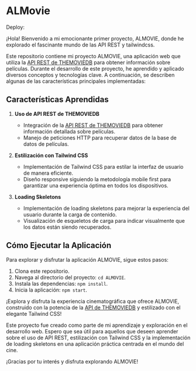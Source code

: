 # ALMovie

Deploy: 

¡Hola! Bienvenido a mi emocionante primer proyecto, ALMOVIE, donde he explorado el fascinante mundo de las API REST y tailwindcss.

Este repositorio contiene mi proyecto ALMOVIE, una aplicación web que utiliza la [API REST de THEMOVIEDB](https://www.themoviedb.org/) para obtener información sobre películas. Durante el desarrollo de este proyecto, he aprendido y aplicado diversos conceptos y tecnologías clave. A continuación, se describen algunas de las características principales implementadas:

## Características Aprendidas

1. **Uso de API REST de THEMOVIEDB**
   - Integración de la [API REST de THEMOVIEDB](https://www.themoviedb.org/) para obtener información detallada sobre películas.
   - Manejo de peticiones HTTP para recuperar datos de la base de datos de películas.

2. **Estilización con Tailwind CSS**
   - Implementación de Tailwind CSS para estilar la interfaz de usuario de manera eficiente.
   - Diseño responsive siguiendo la metodología mobile first para garantizar una experiencia óptima en todos los dispositivos.

3. **Loading Skeletons**
   - Implementación de loading skeletons para mejorar la experiencia del usuario durante la carga de contenido.
   - Visualización de esqueletos de carga para indicar visualmente que los datos están siendo recuperados.

## Cómo Ejecutar la Aplicación

Para explorar y disfrutar la aplicación ALMOVIE, sigue estos pasos:

1. Clona este repositorio.
2. Navega al directorio del proyecto: `cd ALMOVIE`.
3. Instala las dependencias: `npm install`.
4. Inicia la aplicación: `npm start`.

¡Explora y disfruta la experiencia cinematográfica que ofrece ALMOVIE, construido con la potencia de la [API de THEMOVIEDB](https://www.themoviedb.org/) y estilizado con el elegante Tailwind CSS!

Este proyecto fue creado como parte de mi aprendizaje y exploración en el desarrollo web. Espero que sea útil para aquellos que deseen aprender sobre el uso de API REST, estilización con Tailwind CSS y la implementación de loading skeletons en una aplicación práctica centrada en el mundo del cine.

¡Gracias por tu interés y disfruta explorando ALMOVIE!
